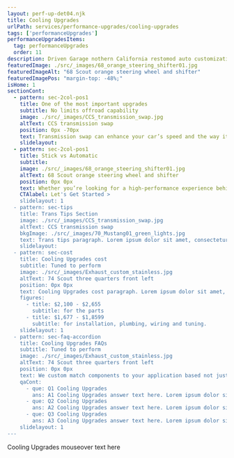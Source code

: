 ```yaml
---
layout: perf-up-det04.njk
title: Cooling Upgrades
urlPath: services/performance-upgrades/cooling-upgrades
tags: ['performanceUpgrades']
performanceUpgradesItems:
  tag: performanceUpgrades
  order: 11
description: Driven Garage nothern California restomod auto customization and repair shop
featuredImage: ./src/_images/68_orange_steering_shifter01.jpg
featuredImageAlt: "68 Scout orange steering wheel and shifter"
featuredImagePos: "margin-top: -48%;"
isHome: 1
sectionCont:
  - pattern: sec-2col-pos1
    title: One of the most important upgrades
    subtitle: No limits offroad capability
    image: ./src/_images/CCS_transmission_swap.jpg
    altText: CCS transmission swap
    position: 0px -70px
    text: Transmission swap can enhance your car’s speed and the way it handles engine power. It will also give you more control and improve your overall riding experience. Changing the transmission may be the easiest way to completely transform your driving experience from ho-hum into a gear-shifting rocket you can't wait to take cruising.
    slidelayout:
  - pattern: sec-2col-pos1
    title: Stick vs Automatic
    subtitle: 
    image: ./src/_images/68_orange_steering_shifter01.jpg
    altText: 68 Scout orange steering wheel and shifter
    position: 0px 0px
    text: Whether you’re looking for a high-performance experience behind the wheel or are just looking to make you commute easier, we’ve got you covered. Take control with a manual gearbox to precisely put your engine’s power to work. A modern automatic transmission in your classic will make quick runs out for coffee or driving to work more comfortable. We won’t judge, just give you the best setup to match your driving style.
    CTAlabel: Let's Get Started >
    slidelayout: 1
  - pattern: sec-tips
    title: Trans Tips Section
    image: ./src/_images/CCS_transmission_swap.jpg
    altText: CCS transmission swap
    bkgImage: ./src/_images/70_Mustang01_green_lights.jpg
    text: Trans tips paragraph. Lorem ipsum dolor sit amet, consectetur adipiscing elit. Cras vitae dolor id enim iaculis bibendum. Fusce ut pellentesque erat. Nunc vitae viverra massa. Duis placerat a augue in eleifend. Pellentesque ut neque ex. Ut non nisi ultrices, tincidunt nunc vitae, tincidunt orci. Donec cursus sagittis felis sed tempus. Ut et viverra arcu.
    slidelayout:
  - pattern: sec-cost
    title: Cooling Upgrades cost
    subtitle: Tuned to perform
    image: ./src/_images/Exhaust_custom_stainless.jpg
    altText: 74 Scout three quarters front left
    position: 0px 0px
    text: Cooling Upgrades cost paragraph. Lorem ipsum dolor sit amet, consectetur adipiscing elit. Cras vitae dolor id enim iaculis bibendum. Fusce ut pellentesque erat. Nunc vitae viverra massa. Duis placerat a augue in eleifend. Pellentesque ut neque ex. Ut non nisi ultrices, tincidunt nunc vitae, tincidunt orci. Donec cursus sagittis felis sed tempus. Ut et viverra arcu.
    figures:
      - title: $2,100 - $2,655
        subtitle: for the parts
      - title: $1,677 - $1,8599
        subtitle: for installation, plumbing, wiring and tuning.
    slidelayout: 1
  - pattern: sec-faq-accordion
    title: Cooling Upgrades FAQs
    subtitle: Tuned to perform
    image: ./src/_images/Exhaust_custom_stainless.jpg
    altText: 74 Scout three quarters front left
    position: 0px 0px
    text: We custom match components to your application based not just on brand name - but your goals for performance and reliability. We don’t cheap out on plumbing and fittings - because who likes to watch their car burn to the ground? We spec in-tank fuel pumps with a return system every time, and have seen the failures not doing this causes. Is it harder or more expensive to do it right? Yes…. But our experience tells us to do it right and pay now, or re-do it later and pay again.
    qaCont:
      - que: Q1 Cooling Upgrades
        ans: A1 Cooling Upgrades answer text here. Lorem ipsum dolor sit amet, consectetur adipiscing elit. Cras vitae dolor id enim iaculis bibendum. Fusce ut pellentesque erat.
      - que: Q2 Cooling Upgrades
        ans: A2 Cooling Upgrades answer text here. Lorem ipsum dolor sit amet, consectetur adipiscing elit. Cras vitae dolor id enim iaculis bibendum. Fusce ut pellentesque erat.
      - que: Q3 Cooling Upgrades
        ans: A3 Cooling Upgrades answer text here. Lorem ipsum dolor sit amet, consectetur adipiscing elit. Cras vitae dolor id enim iaculis bibendum. Fusce ut pellentesque erat..
    slidelayout: 1
---
```


Cooling Upgrades mouseover text here